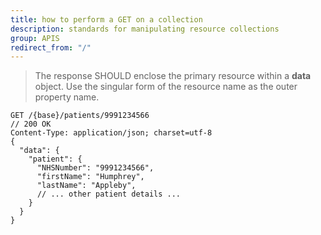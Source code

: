 ```yaml
---
title: how to perform a GET on a collection
description: standards for manipulating resource collections
group: APIS
redirect_from: "/"
---
```


> The response SHOULD enclose the primary resource within a **data** object. Use the singular form of the resource name as the outer property name. 

```
GET /{base}/patients/9991234566
// 200 OK
Content-Type: application/json; charset=utf-8
{
  "data": {
    "patient": {
      "NHSNumber": "9991234566",
      "firstName": "Humphrey",
      "lastName": "Appleby",
      // ... other patient details ...
    }
  }
}
```